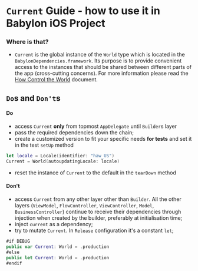 # `Current` Guide - how to use it in Babylon iOS Project

### Where is that? 
- `Current` is the global instance of the `World` type which is located in the `BabylonDependencies.framework`. 
Its purpose is to provide convenient access to the instances that should be shared between different parts of the app (cross-cutting concerns). For more information please read the [How Control the World](/Cookbook/Proposals/ControlTheWorld.md) document.

## `Do`s and `Don't`s

#### Do
- access `Current` **only** from topmost `AppDelegate` until `Builder`s layer
- pass the required dependencies down the chain;
- create a customized version to fit your specific needs **for tests** and set it in the test `setUp` method
```swift
let locale = Locale(identifier: "haw_US")
Current = World(autoupdatingLocale: locale)
```
- reset the instance of `Current` to the default in the `tearDown` method
#### Don't
- access `Current` from any other layer other than `Builder`. All the other layers (`ViewModel`, `FlowController`, `ViewController`, `Model`, `BusinessController`) continue to receive their dependencies through injection when created by the builder, preferably at initialisation time;
- inject `current` as a dependency;
- try to mutate `Current`. In `Release` configuration it's a constant `let`;
```swift
#if DEBUG
public var Current: World = .production
#else
public let Current: World = .production
#endif
```

